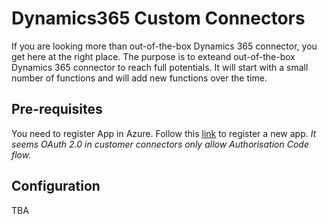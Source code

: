 # Dynamics365 Custom Connectors
If you are looking more than out-of-the-box Dynamics 365 connector, you get here at the right place. The purpose is to exteand out-of-the-box Dynamics 365 connector to reach full potentials. It will start with a small number of functions and will add new functions over the time.

## Pre-requisites
You need to register App in Azure. Follow this [link](https://docs.microsoft.com/en-us/dynamics365/customer-engagement/developer/authenticate-users) to register a new app.
*It seems OAuth 2.0 in customer connectors only allow Authorisation Code flow.*

## Configuration
TBA
